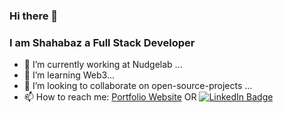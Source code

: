 ### Hi there 👋
### I am Shahabaz a Full Stack Developer

- 🔭 I’m currently working at Nudgelab ...
- 🌱 I’m learning Web3...
- 👯 I’m looking to collaborate on open-source-projects ...
- 📫 How to reach me:
<a href="https://shahabaz.me">Portfolio Website</a> OR
[![LinkedIn Badge](https://img.shields.io/badge/LinkedIn-Profile-informational?style=flat&logo=linkedin&logoColor=white&color=0D76A8)](https://www.linkedin.com/in/shahabaz-kc-4ab5a5195/)

